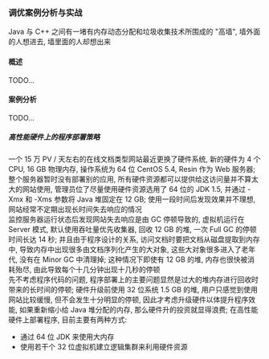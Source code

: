 ### 调优案例分析与实战
Java 与 C++ 之间有一堵有内存动态分配和垃圾收集技术所围成的 "高墙", 墙外面的人想进去, 墙里面的人却想出来

#### 概述
TODO...

#### 案例分析
TODO...

##### 高性能硬件上的程序部署策略
一个 15 万 PV / 天左右的在线文档类型网站最近更换了硬件系统, 新的硬件为 4 个 CPU, 16 GB 物理内存, 操作系统为 64 位 CentOS 5.4, Resin 作为 Web 服务器; 整个服务器暂时没有部署别的应用, 所有硬件资源都可以提供给这访问量并不算太大的网站使用, 管理员位了尽量使用硬件资源选用了 64 位的 JDK 1.5, 并通过 -Xmx 和 -Xms 参数将 Java 堆固定在 12 GB; 使用一段时间后发现效果并不理想, 网站经常不定期出现长时间失去响应的情况  
监控服务器运行状态后发现网站失去响应是由 GC 停顿导致的, 虚拟机运行在Server 模式, 默认使用吞吐量优先收集器, 回收 12 GB 的堆, 一次 Full GC 的停顿时间长达 14 秒; 并且由于程序设计的关系, 访问文档时要把文档从磁盘提取到内存中, 导致内存中出现很多由文档序列化产生的大对象, 这些大对象很多进入了老年代, 没有在 Minor GC 中清理掉; 这种情况下即使有 12 GB 的堆, 内存也很快被消耗殆尽, 由此导致每个十几分钟出现十几秒的停顿  
先不考虑程序代码的问题, 程序部署上的主要问题显然是过大的堆内存进行回收时带来的长时间的停顿; 硬件升级前使用 32 位系统 1.5 GB 的堆, 用户只感觉到使用网站比较缓慢, 但不会发生十分明显的停顿, 因此才考虑升级硬件以体提升程序效能, 如果重新缩小给 Java 堆分配的内存, 那么硬件升的投资就显得浪费; 在高性能硬件上部署程序, 目前主要有两种方式:
- 通过 64 位 JDK 来使用大内存
- 使用若干个 32 位虚拟机建立逻辑集群来利用硬件资源

#####
